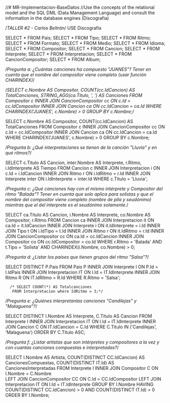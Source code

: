 //# MR-Implementacion-BaseDatos
//Use the concepts of the relational model and the SQL DML (Data Management Language) and consult the information in the database engines (Discografia)


/*TALLER #2 - Carlos Beltrán*/
USE Discografia

 SELECT * FROM Pais;
 SELECT * FROM Tipo;
 SELECT * FROM Ritmo;
 SELECT * FROM Formato;
 SELECT * FROM Medio;
 SELECT * FROM Idioma;
 SELECT * FROM Compositor;
 SELECT * FROM Cancion;
 SELECT * FROM Interprete;
 SELECT * FROM Interpretacion;
 SELECT * FROM CancionCompositor;
  SELECT * FROM Album;


 /*Pregunta a:
 ¿Cuántas canciones ha compuesto "JUANES"?
 Tener en cuenta que el nombre del compositor viene completo
 (usar función CHARINDEX)*/

  /*SELECT 
    c.Nombre AS Compositor,
    COUNT(cc.IdCancion) AS TotalCanciones,
    STRING_AGG(ca.Titulo, ', ') AS Canciones
FROM Compositor c
INNER JOIN CancionCompositor cc ON c.Id = cc.IdCompositor
INNER JOIN Cancion ca ON cc.IdCancion = ca.Id
WHERE CHARINDEX('JUANES', c.Nombre) > 0
GROUP BY c.Nombre;*/

  SELECT 
    c.Nombre AS Compositor,
    COUNT(cc.IdCancion) AS TotalCanciones
FROM Compositor c
INNER JOIN CancionCompositor cc ON c.Id = cc.IdCompositor
INNER JOIN Cancion ca ON cc.IdCancion = ca.Id
WHERE CHARINDEX('JUANES', c.Nombre) > 0
GROUP BY c.Nombre;


/*Pregunta b:
 ¿Qué interpretaciones se tienen de la canción "Lluvia" y en qué ritmos?*/
 
SELECT 
    c.Titulo AS Cancion,
    inter.Nombre AS Interprete,
    r.Ritmo,
    i.IdInterprete AS Tiempo
FROM Cancion c
INNER JOIN Interpretacion i ON c.Id = i.IdCancion
INNER JOIN Ritmo r ON i.IdRitmo = r.Id
INNER JOIN Interprete inter ON i.IdInterprete = inter.Id
WHERE c.Titulo = 'Lluvia';

  
 /*Pregunta c:
 ¿Qué canciones hay con el mismo intérprete y Compositor del ritmo "Balada"?
Tener en cuenta que solo aplica para solistas y que el nombre del compositor viene
completo (nombre de pila y seudónimo) mientras que el del interprete es el seudónimo solamente.*/

SELECT 
    ca.Titulo AS Cancion,
    i.Nombre AS Interprete,
    co.Nombre AS Compositor,
    r.Ritmo
FROM Cancion ca
INNER JOIN Interpretacion it ON ca.Id = it.IdCancion
INNER JOIN Interprete i ON it.IdInterprete = i.Id
INNER JOIN Tipo t ON i.IdTipo = t.Id
INNER JOIN Ritmo r ON it.IdRitmo = r.Id
INNER JOIN CancionCompositor cc ON ca.Id = cc.IdCancion
INNER JOIN Compositor co ON cc.IdCompositor = co.Id
WHERE r.Ritmo = 'Balada'
  AND t.Tipo = 'Solista'
  AND CHARINDEX(i.Nombre, co.Nombre) > 0;


/*Pregunta d:
 ¿Listar los países que tienen grupos del ritmo "Salsa"?*/

SELECT DISTINCT P.Pais
FROM Pais P
INNER JOIN Interprete I ON P.Id = I.IdPais
INNER JOIN Interpretacion IT ON I.Id = IT.IdInterprete
INNER JOIN Ritmo R ON IT.IdRitmo = R.Id
WHERE R.Ritmo = 'Salsa';


	  /* SELECT COUNT(*) AS Totalcanciones
	   FROM Interpretacion where IdRitmo = 3;*/


 /*Pregunta e:
 ¿Quiénes interpretanlas canciones "Candilejas" y "Malaguena"?*/

SELECT DISTINCT I.Nombre AS Interprete, C.Titulo AS Cancion
FROM Interprete I
INNER JOIN Interpretacion IT ON I.Id = IT.IdInterprete
INNER JOIN Cancion C ON IT.IdCancion = C.Id
WHERE C.Titulo IN ('Candilejas', 'Malaguena')
ORDER BY C.Titulo ASC;


 /*Pregunta f:
 ¿Listar artistas que son intérpretes y compositores a la vez y con cuantas canciones compuestas e interpretadas?*/

 SELECT 
    I.Nombre AS Artista,
    COUNT(DISTINCT CC.IdCancion) AS CancionesCompuestas,
    COUNT(DISTINCT IT.Id) AS CancionesInterpretadas
FROM Interprete I
INNER JOIN Compositor C 
       ON I.Nombre = C.Nombre  
LEFT JOIN CancionCompositor CC 
       ON C.Id = CC.IdCompositor
LEFT JOIN Interpretacion IT 
       ON I.Id = IT.IdInterprete
GROUP BY I.Nombre
HAVING COUNT(DISTINCT CC.IdCancion) > 0 
   AND COUNT(DISTINCT IT.Id) > 0
ORDER BY I.Nombre;






